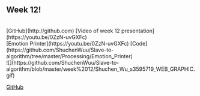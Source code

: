 ## Week 12!
</br>
[GitHub](http://github.com)
[Video of week 12 presentation](https://youtu.be/0ZzN-uvGXFc)
</br>
[Emotion Printer](https://youtu.be/0ZzN-uvGXFc)
[Code](https://github.com/ShuchenWuu/Slave-to-algorithm/tree/master/Processing/Emotion_Printer)
</br>
![](https://github.com/ShuchenWuu/Slave-to-algorithm/blob/master/week%2012/Shuchen_Wu_s3595719_WEB_GRAPHIC.gif)

[GitHub](http://github.com)
